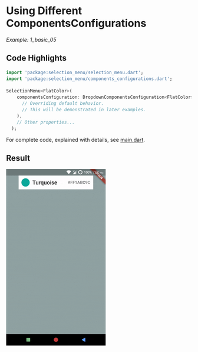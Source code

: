 # Using Different ComponentsConfigurations
*Example: 1_basic_05*

<!-- TODO add reference to docs -->

## Code Highlights

```dart
import 'package:selection_menu/selection_menu.dart';
import 'package:selection_menu/components_configurations.dart';

SelectionMenu<FlatColor>(
    componentsConfiguration: DropdownComponentsConfiguration<FlatColor>(
      // Overriding default behavior.
      // This will be demonstrated in later examples.
    ),
    // Other properties...
  );
```

For complete code, explained with details, see [main.dart](./main.dart).
## Result

![Result Gif](./1_05.gif)

